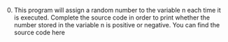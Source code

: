 0. This program will assign a random number to the variable n each time it is executed. Complete the source code in order to print whether the number stored in the variable n is positive or negative.
You can find the source code here
